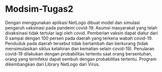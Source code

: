 # Modsim-Tugas2
Dengan menggunakan aplikasi NetLogo dibuat model dan simulasi pengaruh vaksinasi pada pandemi covid-19. Asumsi masyarakat yang telah divaksinasi tidak tertular lagi oleh covid. Pemberian vaksin dapat diatur dari 0 sampai dengan 100 persen pada daerah yang terkena wabah covid-19. Penduduk pada daerah tersebut tidak bertambah dan berkurang (tidak mensimulasikan siklus kelahiran dan kematian selain covid-19). Penularan covid-19 dilakukan dengan probabilitas tertentu saat orang bersentuhan, orang yang terinfeksi dapat sembuh dengan probabilitas tertentu. Program dikembangkan dari Library NetLogo dari Virus.
